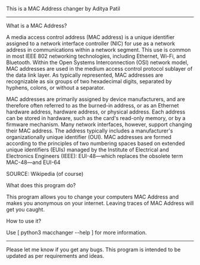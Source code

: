 This is a MAC Address changer by Aditya Patil

----------------------------------------------------------------------------------------------------------------------------------------------------------

What is a MAC Address?

A media access control address (MAC address) is a unique identifier assigned to a network interface controller (NIC) for use as a network address in communications within a network segment. This use is common in most IEEE 802 networking technologies, including Ethernet, Wi-Fi, and Bluetooth. Within the Open Systems Interconnection (OSI) network model, MAC addresses are used in the medium access control protocol sublayer of the data link layer. As typically represented, MAC addresses are recognizable as six groups of two hexadecimal digits, separated by hyphens, colons, or without a separator.

MAC addresses are primarily assigned by device manufacturers, and are therefore often referred to as the burned-in address, or as an Ethernet hardware address, hardware address, or physical address. Each address can be stored in hardware, such as the card's read-only memory, or by a firmware mechanism. Many network interfaces, however, support changing their MAC address. The address typically includes a manufacturer's organizationally unique identifier (OUI). MAC addresses are formed according to the principles of two numbering spaces based on extended unique identifiers (EUIs) managed by the Institute of Electrical and Electronics Engineers (IEEE): EUI-48—which replaces the obsolete term MAC-48—and EUI-64

SOURCE: Wikipedia (of course)

What does this program do?

This program allows you to change your computers MAC Address and makes you anonymous on your internet. Leaving traces of MAC Address will get you caught.

How to use it?

Use [ python3 macchanger --help ] for more information.

----------------------------------------------------------------------------------------------------------------------------------------------------------

Please let me know if you get any bugs. This program is intended to be updated as per requirements and ideas.






